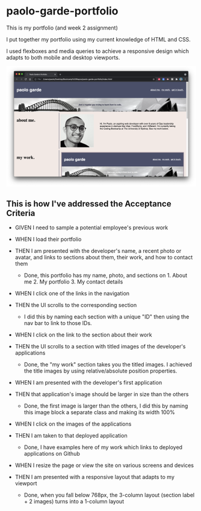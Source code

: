 # paolo-garde-portfolio
This is my portfolio (and week 2 assignment)

I put together my portfolio using my current knowledge of HTML and CSS. 

I used flexboxes and media queries to achieve a responsive design which adapts to both mobile and desktop viewports. 

![Here's what it looks like](assets/images/readme-image.png)

## This is how I've addressed the Acceptance Criteria

* GIVEN I need to sample a potential employee's previous work
* WHEN I load their portfolio
* THEN I am presented with the developer's name, a recent photo or avatar, and links to sections about them, their work, and how to contact them

    * Done, this portfolio has my name, photo, and sections on 1. About me 2. My portfolio 3. My contact details

* WHEN I click one of the links in the navigation
* THEN the UI scrolls to the corresponding section
    * I did this by naming each section with a unique "ID" then using the nav bar to link to those IDs.  

* WHEN I click on the link to the section about their work
* THEN the UI scrolls to a section with titled images of the developer's applications
    * Done, the "my work" section takes you the titled images. I achieved the title images by using relative/absolute position properties. 

* WHEN I am presented with the developer's first application 
* THEN that application's image should be larger in size than the others
    * Done, the first image is larger than the others, I did this by naming this image block a separate class and making its width 100% 

* WHEN I click on the images of the applications
* THEN I am taken to that deployed application
    * Done, I have examples here of my work which links to deployed applications on Github

* WHEN I resize the page or view the site on various screens and devices
* THEN I am presented with a responsive layout that adapts to my viewport
    * Done, when you fall below 768px, the 3-column layout (section label + 2 images) turns into a 1-column layout